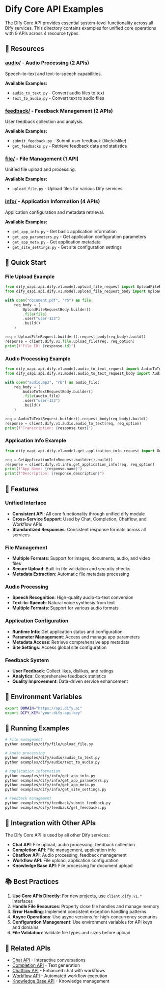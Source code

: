 # Dify Core API Examples

The Dify Core API provides essential system-level functionality across all Dify services. This directory contains examples for unified core operations with 9 APIs across 4 resource types.

## 📁 Resources

### [audio/](./audio/) - Audio Processing (2 APIs)
Speech-to-text and text-to-speech capabilities.

**Available Examples:**
- `audio_to_text.py` - Convert audio files to text
- `text_to_audio.py` - Convert text to audio files

### [feedback/](./feedback/) - Feedback Management (2 APIs)
User feedback collection and analysis.

**Available Examples:**
- `submit_feedback.py` - Submit user feedback (like/dislike)
- `get_feedbacks.py` - Retrieve feedback data and statistics

### [file/](./file/) - File Management (1 API)
Unified file upload and processing.

**Available Examples:**
- `upload_file.py` - Upload files for various Dify services

### [info/](./info/) - Application Information (4 APIs)
Application configuration and metadata retrieval.

**Available Examples:**
- `get_app_info.py` - Get basic application information
- `get_app_parameters.py` - Get application configuration parameters
- `get_app_meta.py` - Get application metadata
- `get_site_settings.py` - Get site configuration settings

## 🚀 Quick Start

### File Upload Example

```python
from dify_oapi.api.dify.v1.model.upload_file_request import UploadFileRequest
from dify_oapi.api.dify.v1.model.upload_file_request_body import UploadFileRequestBody

with open("document.pdf", "rb") as file:
    req_body = (
        UploadFileRequestBody.builder()
        .file(file)
        .user("user-123")
        .build()
    )

req = UploadFileRequest.builder().request_body(req_body).build()
response = client.dify.v1.file.upload_file(req, req_option)
print(f"File ID: {response.id}")
```

### Audio Processing Example

```python
from dify_oapi.api.dify.v1.model.audio_to_text_request import AudioToTextRequest
from dify_oapi.api.dify.v1.model.audio_to_text_request_body import AudioToTextRequestBody

with open("audio.mp3", "rb") as audio_file:
    req_body = (
        AudioToTextRequestBody.builder()
        .file(audio_file)
        .user("user-123")
        .build()
    )

req = AudioToTextRequest.builder().request_body(req_body).build()
response = client.dify.v1.audio.audio_to_text(req, req_option)
print(f"Transcription: {response.text}")
```

### Application Info Example

```python
from dify_oapi.api.dify.v1.model.get_application_info_request import GetApplicationInfoRequest

req = GetApplicationInfoRequest.builder().build()
response = client.dify.v1.info.get_application_info(req, req_option)
print(f"App Name: {response.name}")
print(f"Description: {response.description}")
```

## 🔧 Features

### Unified Interface
- **Consistent API**: All core functionality through unified dify module
- **Cross-Service Support**: Used by Chat, Completion, Chatflow, and Workflow APIs
- **Standardized Responses**: Consistent response formats across all services

### File Management
- **Multiple Formats**: Support for images, documents, audio, and video files
- **Secure Upload**: Built-in file validation and security checks
- **Metadata Extraction**: Automatic file metadata processing

### Audio Processing
- **Speech Recognition**: High-quality audio-to-text conversion
- **Text-to-Speech**: Natural voice synthesis from text
- **Multiple Formats**: Support for various audio formats

### Application Configuration
- **Runtime Info**: Get application status and configuration
- **Parameter Management**: Access and manage app parameters
- **Metadata Access**: Retrieve comprehensive app metadata
- **Site Settings**: Access global site configuration

### Feedback System
- **User Feedback**: Collect likes, dislikes, and ratings
- **Analytics**: Comprehensive feedback statistics
- **Quality Improvement**: Data-driven service enhancement

## 📖 Environment Variables

```bash
export DOMAIN="https://api.dify.ai"
export DIFY_KEY="your-dify-api-key"
```

## 🔧 Running Examples

```bash
# File management
python examples/dify/file/upload_file.py

# Audio processing
python examples/dify/audio/audio_to_text.py
python examples/dify/audio/text_to_audio.py

# Application information
python examples/dify/info/get_app_info.py
python examples/dify/info/get_app_parameters.py
python examples/dify/info/get_app_meta.py
python examples/dify/info/get_site_settings.py

# Feedback management
python examples/dify/feedback/submit_feedback.py
python examples/dify/feedback/get_feedbacks.py
```

## 🔗 Integration with Other APIs

The Dify Core API is used by all other Dify services:

- **Chat API**: File upload, audio processing, feedback collection
- **Completion API**: File management, application info
- **Chatflow API**: Audio processing, feedback management
- **Workflow API**: File upload, application configuration
- **Knowledge Base API**: File processing for document upload

## 📚 Best Practices

1. **Use Core APIs Directly**: For new projects, use `client.dify.v1.*` interfaces
2. **Handle File Resources**: Properly close file handles and manage memory
3. **Error Handling**: Implement consistent exception handling patterns
4. **Async Operations**: Use async versions for high-concurrency scenarios
5. **Configuration Management**: Use environment variables for API keys and domains
6. **File Validation**: Validate file types and sizes before upload

## 🔗 Related APIs

- [Chat API](../chat/) - Interactive conversations
- [Completion API](../completion/) - Text generation
- [Chatflow API](../chatflow/) - Enhanced chat with workflows
- [Workflow API](../workflow/) - Automated workflow execution
- [Knowledge Base API](../knowledge/) - Knowledge management